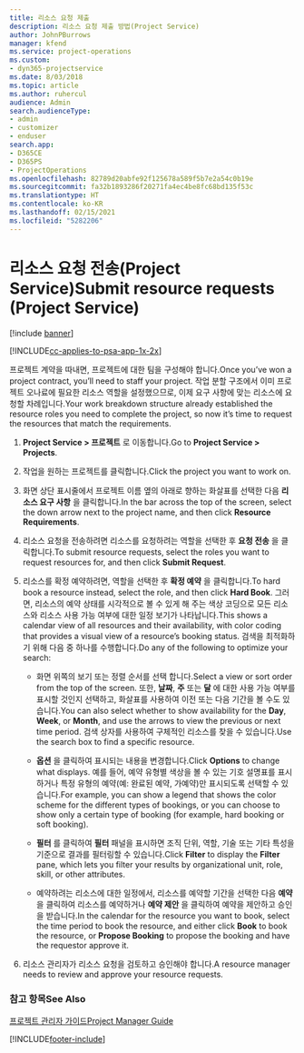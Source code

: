 ```yaml
---
title: 리소스 요청 제출
description: 리소스 요청 제출 방법(Project Service)
author: JohnPBurrows
manager: kfend
ms.service: project-operations
ms.custom:
- dyn365-projectservice
ms.date: 8/03/2018
ms.topic: article
ms.author: ruhercul
audience: Admin
search.audienceType:
- admin
- customizer
- enduser
search.app:
- D365CE
- D365PS
- ProjectOperations
ms.openlocfilehash: 82789d20abfe92f125678a589f5b7e2a54c0b19e
ms.sourcegitcommit: fa32b1893286f20271fa4ec4be8fc68bd135f53c
ms.translationtype: HT
ms.contentlocale: ko-KR
ms.lasthandoff: 02/15/2021
ms.locfileid: "5282206"
---
```

# <a name="submit-resource-requests-project-service"></a><span data-ttu-id="f60fc-103">리소스 요청 전송(Project Service)</span><span class="sxs-lookup"><span data-stu-id="f60fc-103">Submit resource requests (Project Service)</span></span>

[!include [banner](../includes/psa-now-project-operations.md)]

[!INCLUDE[cc-applies-to-psa-app-1x-2x](../includes/cc-applies-to-psa-app-1x-2x.md)]

<span data-ttu-id="f60fc-104">프로젝트 계약을 따내면, 프로젝트에 대한 팀을 구성해야 합니다.</span><span class="sxs-lookup"><span data-stu-id="f60fc-104">Once you’ve won a project contract, you’ll need to staff your project.</span></span> <span data-ttu-id="f60fc-105">작업 분할 구조에서 이미 프로젝트 오나료에 필요한 리소스 역할을 설정했으므로, 이제 요구 사항에 맞는 리소스에 요청할 차례입니다.</span><span class="sxs-lookup"><span data-stu-id="f60fc-105">Your work breakdown structure already established the resource roles you need to complete the project, so now it’s time to request the resources that match the requirements.</span></span>  
  
1.  <span data-ttu-id="f60fc-106">**Project Service > 프로젝트** 로 이동합니다.</span><span class="sxs-lookup"><span data-stu-id="f60fc-106">Go to **Project Service > Projects**.</span></span>  
  
2.  <span data-ttu-id="f60fc-107">작업을 원하는 프로젝트를 클릭합니다.</span><span class="sxs-lookup"><span data-stu-id="f60fc-107">Click the project you want to work on.</span></span>  
  
3.  <span data-ttu-id="f60fc-108">화면 상단 표시줄에서 프로젝트 이름 옆의 아래로 향하는 화살표를 선택한 다음 **리소스 요구 사항** 을 클릭합니다.</span><span class="sxs-lookup"><span data-stu-id="f60fc-108">In the bar across the top of the screen, select the down arrow next to the project name, and then click **Resource Requirements**.</span></span>  
  
4.  <span data-ttu-id="f60fc-109">리소스 요청을 전송하려면 리소스를 요청하려는 역할을 선택한 후 **요청 전송** 을 클릭합니다.</span><span class="sxs-lookup"><span data-stu-id="f60fc-109">To submit resource requests, select the roles you want to request resources for, and then click **Submit Request**.</span></span>  
  
5.  <span data-ttu-id="f60fc-110">리소스를 확정 예약하려면, 역할을 선택한 후 **확정 예약** 을 클릭합니다.</span><span class="sxs-lookup"><span data-stu-id="f60fc-110">To hard book a resource instead, select the role, and then click **Hard Book**.</span></span> <span data-ttu-id="f60fc-111">그러면, 리소스의 예약 상태를 시각적으로 볼 수 있게 해 주는 색상 코딩으로 모든 리소스와 리소스 사용 가능 여부에 대한 일정 보기가 나타납니다.</span><span class="sxs-lookup"><span data-stu-id="f60fc-111">This shows a calendar view of all resources and their availability, with color coding that provides a visual view of a resource’s booking status.</span></span> <span data-ttu-id="f60fc-112">검색을 최적화하기 위해 다음 중 하나를 수행합니다.</span><span class="sxs-lookup"><span data-stu-id="f60fc-112">Do any of the following to optimize your search:</span></span>  
  
    -   <span data-ttu-id="f60fc-113">화면 위쪽의 보기 또는 정렬 순서를 선택 합니다.</span><span class="sxs-lookup"><span data-stu-id="f60fc-113">Select a view or sort order from the top of the screen.</span></span> <span data-ttu-id="f60fc-114">또한, **날짜**, **주** 또는 **달** 에 대한 사용 가능 여부를 표시할 것인지 선택하고, 화살표를 사용하여 이전 또는 다음 기간을 볼 수도 있습니다.</span><span class="sxs-lookup"><span data-stu-id="f60fc-114">You can also select whether to show availability for the **Day**, **Week**, or **Month**, and use the arrows to view the previous or next time period.</span></span> <span data-ttu-id="f60fc-115">검색 상자를 사용하여 구체적인 리소스를 찾을 수 있습니다.</span><span class="sxs-lookup"><span data-stu-id="f60fc-115">Use the search box to find a specific resource.</span></span>  
  
    -   <span data-ttu-id="f60fc-116">**옵션** 을 클릭하여 표시되는 내용을 변경합니다.</span><span class="sxs-lookup"><span data-stu-id="f60fc-116">Click **Options** to change what displays.</span></span> <span data-ttu-id="f60fc-117">예를 들어, 예약 유형별 색상을 볼 수 있는 기호 설명표를 표시하거나 특정 유형의 예약(예: 완료된 예약, 가예약)만 표시되도록 선택할 수 있습니다.</span><span class="sxs-lookup"><span data-stu-id="f60fc-117">For example, you can show a legend that shows the color scheme for the different types of bookings, or you can choose to show only a certain type of booking (for example, hard booking or soft booking).</span></span>  
  
    -   <span data-ttu-id="f60fc-118">**필터** 를 클릭하여 **필터** 패널을 표시하면 조직 단위, 역할, 기술 또는 기타 특성을 기준으로 결과를 필터링할 수 있습니다.</span><span class="sxs-lookup"><span data-stu-id="f60fc-118">Click **Filter** to display the **Filter** pane, which lets you filter your results by organizational unit, role, skill, or other attributes.</span></span>  
  
    -   <span data-ttu-id="f60fc-119">예약하려는 리소스에 대한 일정에서, 리소스를 예약할 기간을 선택한 다음 **예약** 을 클릭하여 리소스를 예약하거나 **예약 제안** 을 클릭하여 예약을 제안하고 승인을 받습니다.</span><span class="sxs-lookup"><span data-stu-id="f60fc-119">In the calendar for the resource you want to book, select the time period to book the resource, and either click **Book** to book the resource, or **Propose Booking** to propose the booking and have the requestor approve it.</span></span>  
  
6.  <span data-ttu-id="f60fc-120">리소스 관리자가 리소스 요청을 검토하고 승인해야 합니다.</span><span class="sxs-lookup"><span data-stu-id="f60fc-120">A resource manager needs to review and approve your resource requests.</span></span>  
  
### <a name="see-also"></a><span data-ttu-id="f60fc-121">참고 항목</span><span class="sxs-lookup"><span data-stu-id="f60fc-121">See Also</span></span>  
 [<span data-ttu-id="f60fc-122">프로젝트 관리자 가이드</span><span class="sxs-lookup"><span data-stu-id="f60fc-122">Project Manager Guide</span></span>](../psa/project-manager-guide.md)


[!INCLUDE[footer-include](../includes/footer-banner.md)]